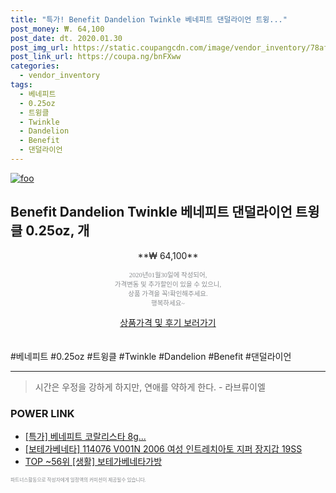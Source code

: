 ```yaml
--- 
title: "특가! Benefit Dandelion Twinkle 베네피트 댄덜라이언 트윙..." 
post_money: ₩. 64,100 
post_date: dt. 2020.01.30 
post_img_url: https://static.coupangcdn.com/image/vendor_inventory/78af/a9d0c979be446f1c4515ff771a1b70dddb97586e4cc505ebea5c99778338.jpg 
post_link_url: https://coupa.ng/bnFXww 
categories: 
  - vendor_inventory 
tags: 
  - 베네피트 
  - 0.25oz 
  - 트윙클 
  - Twinkle 
  - Dandelion 
  - Benefit 
  - 댄덜라이언 
--- 
```

[![foo](https://static.coupangcdn.com/image/vendor_inventory/78af/a9d0c979be446f1c4515ff771a1b70dddb97586e4cc505ebea5c99778338.jpg)](https://coupa.ng/bnFXww) 

## Benefit Dandelion Twinkle 베네피트 댄덜라이언 트윙클 0.25oz, 개 
<p style="text-align: center;">**₩ 64,100**</p> 
<p style="text-align: center;"><span style="color: #898c8f; font-family: Georgia,Times,serif; font-size: 0.75em;">2020년01월30일에 작성되어, <br>가격변동 및 추가할인이 있을 수 있으니,<br> 상품 가격을 꼭!확인해주세요.<br>행복하세요~</span> 
</p>	 
<div markdown="0" style="text-align: center;"><a href="https://coupa.ng/bnFXww" class="btn btn--success">상품가격 및 후기 보러가기</a></div> 
<br><br> 
  #베네피트 #0.25oz #트윙클 #Twinkle #Dandelion #Benefit #댄덜라이언 
<hr> 

> 시간은 우정을 강하게 하지만, 연애를 약하게 한다. - 라브류이엘 


### POWER LINK

* <a href="https://blog.naver.com/an0733/221790340331" target="_blank">[특가] 베네피트 코랄리스타 8g...</a>
* <a href="https://blog.naver.com/sakai111/221784847983" target="_blank">[보테가베네타] 114076 V001N 2006 여성 인트레치아토 지퍼 장지갑 19SS</a>
* <a href="https://blog.naver.com/fasyy4321/221780587570" target="_blank"> TOP ~56위 [생활] 보테가베네타가방</a>

<span style="color: #898c8f; font-family: Georgia,Times,serif; font-size: 0.55em;">파트너스활동으로 작성자에게 일정액의 커미션이 제공될수 있습니다.</span> 
